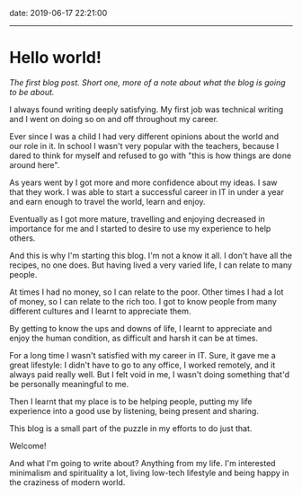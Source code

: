 date: 2019-06-17 22:21:00

---

# Hello world!

_The first blog post. Short one, more of a note about what the blog is going to be about._

I always found writing deeply satisfying. My first job was technical writing and I went on doing so on and off throughout my career.

Ever since I was a child I had very different opinions about the world and our role in it. In school I wasn't very popular with the teachers, because I dared to think for myself and refused to go with "this is how things are done around here".

As years went by I got more and more confidence about my ideas. I saw that they work. I was able to start a successful career in IT in under a year and earn enough to travel the world, learn and enjoy.

Eventually as I got more mature, travelling and enjoying decreased in importance for me and I started to desire to use my experience to help others.

And this is why I'm starting this blog. I'm not a know it all. I don't have all the recipes, no one does. But having lived a very varied life, I can relate to many people.

At times I had no money, so I can relate to the poor. Other times I had a lot of money, so I can relate to the rich too. I got to know people from many different cultures and I learnt to appreciate them.

By getting to know the ups and downs of life, I learnt to appreciate and enjoy the human condition, as difficult and harsh it can be at times.

For a long time I wasn't satisfied with my career in IT. Sure, it gave me a great lifestyle: I didn't have to go to any office, I worked remotely, and it always paid really well. But I felt void in me, I wasn't doing something that'd be personally meaningful to me.

Then I learnt that my place is to be helping people, putting my life experience into a good use by listening, being present and sharing.

This blog is a small part of the puzzle in my efforts to do just that.

Welcome!


And what I'm going to write about? Anything from my life. I'm interested minimalism and spirituality a lot, living low-tech lifestyle and being happy in the craziness of modern world.